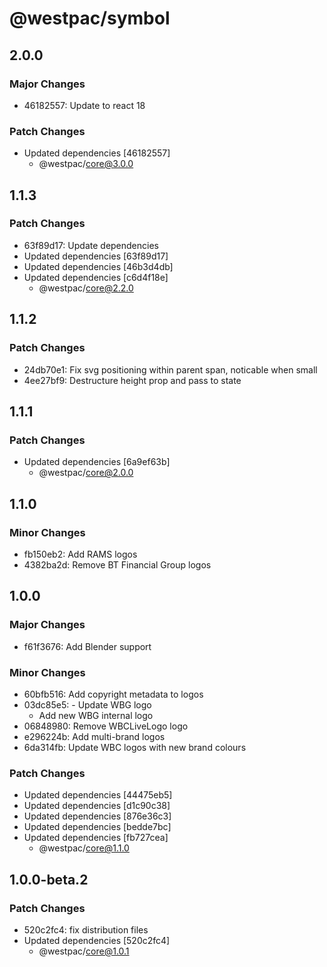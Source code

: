 # @westpac/symbol

## 2.0.0

### Major Changes

- 46182557: Update to react 18

### Patch Changes

- Updated dependencies [46182557]
  - @westpac/core@3.0.0

## 1.1.3

### Patch Changes

- 63f89d17: Update dependencies
- Updated dependencies [63f89d17]
- Updated dependencies [46b3d4db]
- Updated dependencies [c6d4f18e]
  - @westpac/core@2.2.0

## 1.1.2

### Patch Changes

- 24db70e1: Fix svg positioning within parent span, noticable when small
- 4ee27bf9: Destructure height prop and pass to state

## 1.1.1

### Patch Changes

- Updated dependencies [6a9ef63b]
  - @westpac/core@2.0.0

## 1.1.0

### Minor Changes

- fb150eb2: Add RAMS logos
- 4382ba2d: Remove BT Financial Group logos

## 1.0.0

### Major Changes

- f61f3676: Add Blender support

### Minor Changes

- 60bfb516: Add copyright metadata to logos
- 03dc85e5: - Update WBG logo
  - Add new WBG internal logo
- 06848980: Remove WBCLiveLogo logo
- e296224b: Add multi-brand logos
- 6da314fb: Update WBC logos with new brand colours

### Patch Changes

- Updated dependencies [44475eb5]
- Updated dependencies [d1c90c38]
- Updated dependencies [876e36c3]
- Updated dependencies [bedde7bc]
- Updated dependencies [fb727cea]
  - @westpac/core@1.1.0

## 1.0.0-beta.2

### Patch Changes

- 520c2fc4: fix distribution files
- Updated dependencies [520c2fc4]
  - @westpac/core@1.0.1
